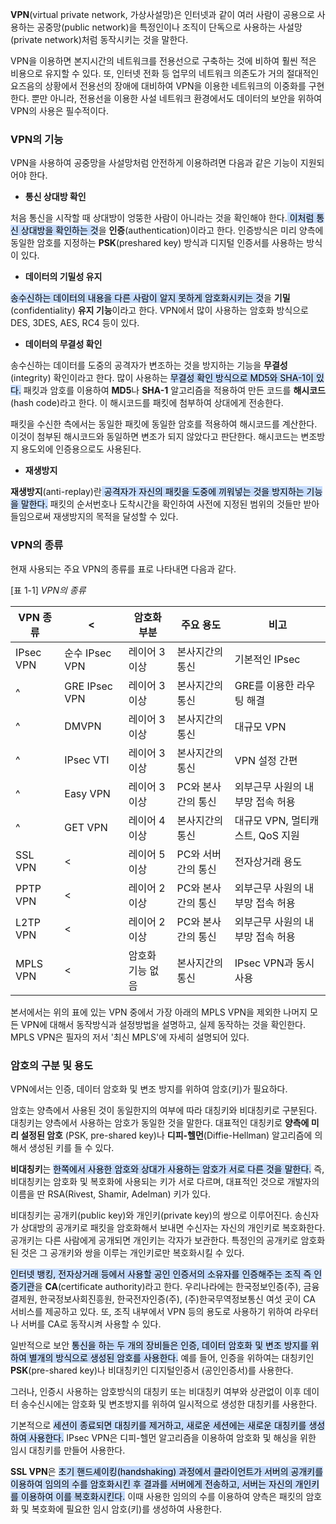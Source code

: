 

**VPN**(virtual private network, 가상사설망)은 인터넷과 같이 여러 사람이 공용으로 사용하는 공중망(public network)을 특정인이나 조직이 단독으로 사용하는 사설망(private network)처럼 동작시키는 것을 말한다.

VPN을 이용하면 본지시간의 네트워크를 전용선으로 구축하는 것에 비하여 훨씬 적은 비용으로 유지할 수 있다. 또, 인터넷 전화 등 업무의 네트워크 의존도가 거의 절대적인 요즈음의 상황에서 전용선의 장애에 대비하여 VPN을 이용한 네트워크의 이중화를 구현한다. 뿐만 아니라, 전용선을 이용한 사설 네트워크 환경에서도 데이터의 보안을 위하여 VPN의 사용은 필수적이다.


### VPN의 기능

VPN을 사용하여 공중망을 사설망처럼 안전하게 이용하려면 다음과 같은 기능이 지원되어야 한다. 

-  **통신 상대방 확인**

처음 통신을 시작할 때 상대방이 엉뚱한 사람이 아니라는 것을 확인해야 한다.<mark style="background: #ADCCFFA6;"> 이처럼 통신 상대방을 확인하는 것</mark>을 **인증**(authentication)이라고 한다. 인증방식은 미리 양측에 동일한 암호를 지정하는 **PSK**(preshared key) 방식과 디지털 인증서를 사용하는 방식이 있다.

-  **데이터의 기밀성 유지**

<mark style="background: #ADCCFFA6;">송수신하는 데이터의 내용을 다른 사람이 알지 못하게 암호화시키는 것</mark>을 **기밀**(confidentiality) **유지 기능**이라고 한다. VPN에서 많이 사용하는 암호화 방식으로 DES, 3DES, AES, RC4 등이 있다.


-  **데이터의 무결성 확인**

송수신하는 데이터를 도중의 공격자가 변조하는 것을 방지하는 기능을 **무결성**(integrity) 확인이라고 한다. 많이 사용하는 <mark style="background: #ADCCFFA6;">무결성 확인 방식으로 MD5와 SHA-1이 있다.</mark> 패킷과 암호를 이용하여 **MD5**나 **SHA-1** 알고리즘을 적용하여 만든 코드를 **해시코드**(hash code)라고 한다. 이 해시코드를 패킷에 첨부하여 상대에게 전송한다.

패킷을 수신한 측에서는 동일한 패킷에 동일한 암호를 적용하여 해시코드를 계산한다. 이것이 첨부된 해시코드와 동일하면 변조가 되지 않았다고 판단한다. 해시코드는 변조방지 용도외에 인증용으로도 사용된다.


-  **재생방지**

**재생방지**(anti-replay)란<mark style="background: #ADCCFFA6;"> 공격자가 자신의 패킷을 도중에 끼워넣는 것을 방지하는 기능을 말한다.</mark> 패킷의 순서번호나 도착시간을 확인하여 사전에 지정된 범위의 것들만 받아들임으로써 재생방지의 목적을 달성할 수 있다.

### VPN의 종류

현재 사용되는 주요 VPN의 종류를 표로 나타내면 다음과 같다.

[표 1-1] *VPN의 종류*


| VPN 종류    | <             | 암호화 부분    | 주요 용도       | 비고                     |
| --------- | ------------- | --------- | ----------- | ---------------------- |
| IPsec VPN | 순수 IPsec VPN  | 레이어 3 이상  | 본사지간의 통신    | 기본적인 IPsec             |
| ^         | GRE IPsec VPN | 레이어 3 이상  | 본사지간의 통신    | GRE를 이용한 라우팅 해결        |
| ^         | DMVPN         | 레이어 3 이상  | 본사지간의 통신    | 대규모 VPN                |
| ^         | IPsec VTI     | 레이어 3 이상  | 본사지간의 통신    | VPN 설정 간편              |
| ^         | Easy VPN      | 레이어 3 이상  | PC와 본사간의 통신 | 외부근무 사원의 내부망 접속 허용     |
| ^         | GET VPN       | 레이어 4 이상  | 본사지간의 통신    | 대규모 VPN, 멀티캐스트, QoS 지원 |
| SSL VPN   | <             | 레이어 5 이상  | PC와 서버간의 통신 | 전자상거래 용도               |
| PPTP VPN  | <             | 레이어 2 이상  | PC와 본사간의 통신 | 외부근무 사원의 내부망 접속 허용     |
| L2TP VPN  | <             | 레이어 2 이상  | PC와 본사간의 통신 | 외부근무 사원의 내부망 접속 허용     |
| MPLS VPN  | <             | 암호화 기능 없음 | 본사지간의 통신    | IPsec VPN과 동시 사용       |

본서에서는 위의 표에 있는 VPN 중에서 가장 아래의 MPLS VPN을 제외한 나머지 모든 VPN에 대해서 동작방식과 설정방법을 설명하고, 실제 동작하는 것을 확인한다. MPLS VPN은 필자의 저서 '최신 MPLS'에 자세히 설명되어 있다.


### 암호의 구분 및 용도

VPN에서는 인증, 데이터 암호화 및 변조 방지를 위하여 암호(키)가 필요하다.

암호는 양측에서 사용된 것이 동일한지의 여부에 따라 대칭키와 비대칭키로 구분된다. 대칭키는 양측에서 사용하는 암호가 동일한 것을 말한다. 대표적인 대칭키로 **양측에 미리 설정된 암호** (PSK, pre-shared key)나 **디피-헬먼**(Diffie-Hellman) 알고리즘에 의해서 생성된 키를 들 수 있다.

**비대칭키**는 <mark style="background: #ADCCFFA6;">한쪽에서 사용한 암호와 상대가 사용하는 암호가 서로 다른 것을 말한다.</mark> 즉, 비대칭키는 암호화 및 복호화에 사용되는 키가 서로 다르며, 대표적인 것으로 개발자의 이름을 딴 RSA(Rivest, Shamir, Adelman) 키가 있다.

비대칭키는 공개키(public key)와 개인키(private key)의 쌍으로 이루어진다. 송신자가 상대방의 공개키로 패킷을 암호화해서 보내면 수신자는 자신의 개인키로 복호화한다. 공개키는 다른 사람에게 공개되면 개인키는 각자가 보관한다. 특정인의 공개키로 암호화된 것은 그 공개키와 쌍을 이루는 개인키로만 복호화시킬 수 있다.

<mark style="background: #ADCCFFA6;">인터넷 뱅킹, 전자상거래 등에서 사용할 공인 인증서의 소유자를 인증해주는 조직 즉 인증기관</mark>을 **CA**(certificate authority)라고 한다. 우리나라에는 한국정보인증(주), 금융결제원, 한국정보사회진흥원, 한국전자인증(주), (주)한국무역정보통신 여섯 곳이 CA 서비스를 제공하고 있다. 또, 조직 내부에서 VPN 등의 용도로 사용하기 위하여 라우터나 서버를 CA로 동작시켜 사용할 수 있다.

일반적으로 보안 <mark style="background: #ADCCFFA6;">통신을 하는 두 개의 장비들은 인증, 데이터 암호화 및 변조 방지를 위하여 별개의 방식으로 생성된 암호를 사용한다.</mark> 예를 들어, 인증을 위하여는 대칭키인 **PSK**(pre-shared key)나 비대칭키인 디지털인증서 (공인인증서)를 사용한다.

그러나, 인증시 사용하는 암호방식의 대칭키 또는 비대칭키 여부와 상관없이 이후 데이터 송수신시에는 암호화 및 변조방지를 위하여 일시적으로 생성한 대칭키를 사용한다. 

기본적으로 <mark style="background: #ADCCFFA6;">세션이 종료되면 대칭키를 제거하고, 새로운 세션에는 새로운 대칭키를 생성하여 사용한다.</mark> IPsec VPN은 디피-헬먼 알고리즘을 이용하여 암호화 및 해싱을 위한 임시 대칭키를 만들어 사용한다.

**SSL VPN**은 <mark style="background: #ADCCFFA6;">초기 핸드셰이킹(handshaking) 과정에서 클라이언트가 서버의 공개키를 이용하여 임의의 수를 암호화시킨 후 결과를 서버에게 전송하고, 서버는 자신의 개인키를 이용하여 이를 복호화시킨다.</mark> 이때 사용한 임의의 수를 이용하여 양측은 패킷의 암호화 및 복호화에 필요한 임시 암호(키)를 생성하여 사용한다.